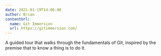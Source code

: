 ```yaml
---
date: 2021-01-19T14:06:00
author: Brian
contentUrl: 
  name: Git Immersion
  url: https://gitimmersion.com/
---
```

A guided tour that walks through the fundamentals of Git, inspired by the premise that to know a thing is to do it.